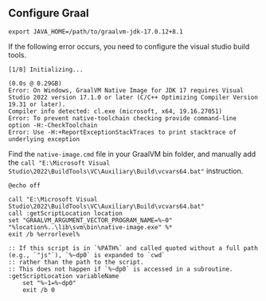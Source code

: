 #

## Configure Graal

```shell
export JAVA_HOME=/path/to/graalvm-jdk-17.0.12+8.1
```

If the following error occurs, you need to configure the visual studio build tools.

```shell
[1/8] Initializing...
                                                                                    (0.0s @ 0.29GB)
Error: On Windows, GraalVM Native Image for JDK 17 requires Visual Studio 2022 version 17.1.0 or later (C/C++ Optimizing Compiler Version 19.31 or later).
Compiler info detected: cl.exe (microsoft, x64, 19.16.27051)
Error: To prevent native-toolchain checking provide command-line option -H:-CheckToolchain
Error: Use -H:+ReportExceptionStackTraces to print stacktrace of underlying exception
```

Find the `native-image.cmd` file in your GraalVM bin folder, and manually add the `call "E:\Microsoft Visual Studio\2022\BuildTools\VC\Auxiliary\Build\vcvars64.bat"` instruction.

```shell
@echo off

call "E:\Microsoft Visual Studio\2022\BuildTools\VC\Auxiliary\Build\vcvars64.bat"
call :getScriptLocation location
set "GRAALVM_ARGUMENT_VECTOR_PROGRAM_NAME=%~0"
"%location%..\lib\svm\bin\native-image.exe" %*
exit /b %errorlevel%

:: If this script is in `%PATH%` and called quoted without a full path (e.g., `"js"`), `%~dp0` is expanded to `cwd`
:: rather than the path to the script.
:: This does not happen if `%~dp0` is accessed in a subroutine.
:getScriptLocation variableName
    set "%~1=%~dp0"
    exit /b 0
```